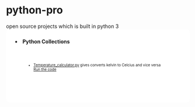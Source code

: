 
<h1>python-pro</h1>
open source projects which is built in python 3

<li style="padding:25px; background-color:white;border-radius:10px;"> <b> Python Collections</b>
<ul style="padding:50px;font-size:10px"><li> <a href="https://github.com/amalbenny/python-pro/blob/cap/Temperature_calculator.py" >Temperature_calculator.py</a>
gives converts kelvin to Celcius and vice versa<br/> 
 <a href="https://ideone.com/cELp7M"> Run the code </a>
</li></ul>
</li>
